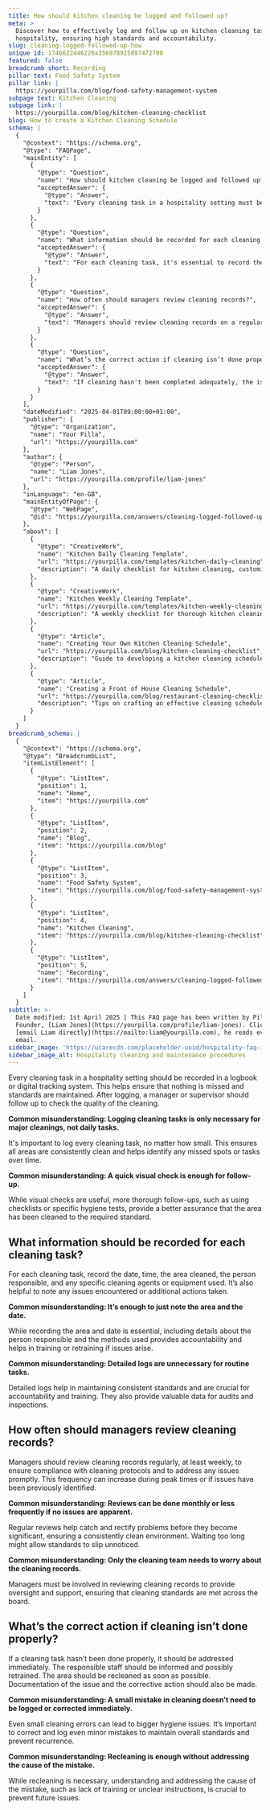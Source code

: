 ```yaml
---
title: How should kitchen cleaning be logged and followed up?
meta: >
  Discover how to effectively log and follow up on kitchen cleaning tasks in
  hospitality, ensuring high standards and accountability.
slug: cleaning-logged-followed-up-how
unique id: 1746622446226x356978925897472700
featured: false
breadcrumb short: Recording
pillar text: Food Safety System
pillar link: |
  https://yourpilla.com/blog/food-safety-management-system
subpage text: Kitchen Cleaning
subpage link: |
  https://yourpilla.com/blog/kitchen-cleaning-checklist
blog: How to create a Kitchen Cleaning Schedule
schema: |
  {
    "@context": "https://schema.org",
    "@type": "FAQPage",
    "mainEntity": [
      {
        "@type": "Question",
        "name": "How should kitchen cleaning be logged and followed up?",
        "acceptedAnswer": {
          "@type": "Answer",
          "text": "Every cleaning task in a hospitality setting must be recorded using a logbook or digital system to ensure no tasks are missed and standards are maintained. After logging, a follow-up should be conducted by a manager or supervisor to check the cleaning quality. This may involve using detailed checklists or hygiene tests, rather than just a quick visual check."
        }
      },
      {
        "@type": "Question",
        "name": "What information should be recorded for each cleaning task?",
        "acceptedAnswer": {
          "@type": "Answer",
          "text": "For each cleaning task, it's essential to record the date, time, area cleaned, person responsible, and the cleaning agents or equipment used. Additionally, noting any issues or additional actions taken helps maintain accountability and provides valuable data for training and audits."
        }
      },
      {
        "@type": "Question",
        "name": "How often should managers review cleaning records?",
        "acceptedAnswer": {
          "@type": "Answer",
          "text": "Managers should review cleaning records on a regular basis, ideally weekly, to ensure adherence to cleaning protocols and swiftly address any issues. This frequency might need to be higher during peak periods or if problems have been noted before."
        }
      },
      {
        "@type": "Question",
        "name": "What’s the correct action if cleaning isn’t done properly?",
        "acceptedAnswer": {
          "@type": "Answer",
          "text": "If cleaning hasn't been completed adequately, the issue should be immediately addressed. The responsible staff should be informed and retrained if necessary, and the area should be recleaned promptly. Additionally, documenting the incident and corrective action is crucial."
        }
      }
    ],
    "dateModified": "2025-04-01T09:00:00+01:00",
    "publisher": {
      "@type": "Organization",
      "name": "Your Pilla",
      "url": "https://yourpilla.com"
    },
    "author": {
      "@type": "Person",
      "name": "Liam Jones",
      "url": "https://yourpilla.com/profile/liam-jones"
    },
    "inLanguage": "en-GB",
    "mainEntityOfPage": {
      "@type": "WebPage",
      "@id": "https://yourpilla.com/answers/cleaning-logged-followed-up-how"
    },
    "about": [
      {
        "@type": "CreativeWork",
        "name": "Kitchen Daily Cleaning Template",
        "url": "https://yourpilla.com/templates/kitchen-daily-cleaning",
        "description": "A daily checklist for kitchen cleaning, customisable to specific site requirements."
      },
      {
        "@type": "CreativeWork",
        "name": "Kitchen Weekly Cleaning Template",
        "url": "https://yourpilla.com/templates/kitchen-weekly-cleaning",
        "description": "A weekly checklist for thorough kitchen cleaning, adaptable for different operational needs."
      },
      {
        "@type": "Article",
        "name": "Creating Your Own Kitchen Cleaning Schedule",
        "url": "https://yourpilla.com/blog/kitchen-cleaning-checklist",
        "description": "Guide to developing a kitchen cleaning schedule tailored to your restaurant's needs."
      },
      {
        "@type": "Article",
        "name": "Creating a Front of House Cleaning Schedule",
        "url": "https://yourpilla.com/blog/restaurant-cleaning-checklists",
        "description": "Tips on crafting an effective cleaning schedule for restaurant's front of house areas."
      }
    ]
  }
breadcrumb_schema: |
  {
    "@context": "https://schema.org",
    "@type": "BreadcrumbList",
    "itemListElement": [
      {
        "@type": "ListItem",
        "position": 1,
        "name": "Home",
        "item": "https://yourpilla.com"
      },
      {
        "@type": "ListItem",
        "position": 2,
        "name": "Blog",
        "item": "https://yourpilla.com/blog"
      },
      {
        "@type": "ListItem",
        "position": 3,
        "name": "Food Safety System",
        "item": "https://yourpilla.com/blog/food-safety-management-system"
      },
      {
        "@type": "ListItem",
        "position": 4,
        "name": "Kitchen Cleaning",
        "item": "https://yourpilla.com/blog/kitchen-cleaning-checklist"
      },
      {
        "@type": "ListItem",
        "position": 5,
        "name": "Recording",
        "item": "https://yourpilla.com/answers/cleaning-logged-followed-up-how"
      }
    ]
  }
subtitle: >-
  Date modified: 1st April 2025 | This FAQ page has been written by Pilla
  Founder, [Liam Jones](https://yourpilla.com/profile/liam-jones). Click to
  [email Liam directly](https://mailto:liam@yourpilla.com), he reads every
  email.
sidebar_image: 'https://ucarecdn.com/placeholder-uuid/hospitality-faq-image.jpg'
sidebar_image_alt: Hospitality cleaning and maintenance procedures
---
```

Every cleaning task in a hospitality setting should be recorded in a logbook or digital tracking system. This helps ensure that nothing is missed and standards are maintained. After logging, a manager or supervisor should follow up to check the quality of the cleaning.

**Common misunderstanding: Logging cleaning tasks is only necessary for major cleanings, not daily tasks.**

It's important to log every cleaning task, no matter how small. This ensures all areas are consistently clean and helps identify any missed spots or tasks over time.

**Common misunderstanding: A quick visual check is enough for follow-up.**

While visual checks are useful, more thorough follow-ups, such as using checklists or specific hygiene tests, provide a better assurance that the area has been cleaned to the required standard.

## What information should be recorded for each cleaning task?

For each cleaning task, record the date, time, the area cleaned, the person responsible, and any specific cleaning agents or equipment used. It’s also helpful to note any issues encountered or additional actions taken.

**Common misunderstanding: It’s enough to just note the area and the date.**

While recording the area and date is essential, including details about the person responsible and the methods used provides accountability and helps in training or retraining if issues arise.

**Common misunderstanding: Detailed logs are unnecessary for routine tasks.**

Detailed logs help in maintaining consistent standards and are crucial for accountability and training. They also provide valuable data for audits and inspections.

## How often should managers review cleaning records?

Managers should review cleaning records regularly, at least weekly, to ensure compliance with cleaning protocols and to address any issues promptly. This frequency can increase during peak times or if issues have been previously identified.

**Common misunderstanding: Reviews can be done monthly or less frequently if no issues are apparent.**

Regular reviews help catch and rectify problems before they become significant, ensuring a consistently clean environment. Waiting too long might allow standards to slip unnoticed.

**Common misunderstanding: Only the cleaning team needs to worry about the cleaning records.**

Managers must be involved in reviewing cleaning records to provide oversight and support, ensuring that cleaning standards are met across the board.

## What’s the correct action if cleaning isn’t done properly?

If a cleaning task hasn’t been done properly, it should be addressed immediately. The responsible staff should be informed and possibly retrained. The area should be recleaned as soon as possible. Documentation of the issue and the corrective action should also be made.

**Common misunderstanding: A small mistake in cleaning doesn’t need to be logged or corrected immediately.**

Even small cleaning errors can lead to bigger hygiene issues. It’s important to correct and log even minor mistakes to maintain overall standards and prevent recurrence.

**Common misunderstanding: Recleaning is enough without addressing the cause of the mistake.**

While recleaning is necessary, understanding and addressing the cause of the mistake, such as lack of training or unclear instructions, is crucial to prevent future issues.
